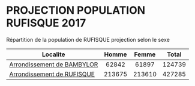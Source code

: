 # PROJECTION POPULATION RUFISQUE 2017
	
Répartition de la population de RUFISQUE projection selon le sexe
	
| Localite  | Homme | Femme | Total |
| --------- |:-----:|:-----:|:-----:|
| [Arrondissement de BAMBYLOR](BAMBYLOR) | 62842 | 61897 | 124739 |
| [Arrondissement de RUFISQUE](RUFISQUE) | 213675 | 213610 | 427285 |
